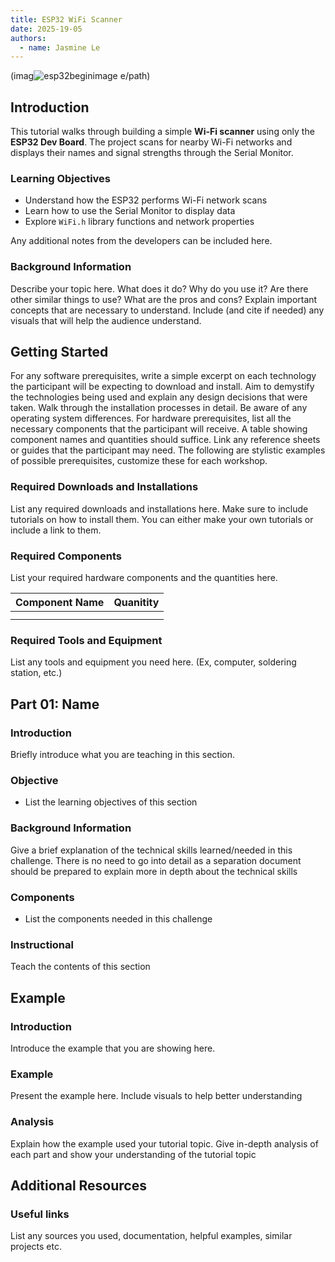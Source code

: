 ```yaml
---
title: ESP32 WiFi Scanner
date: 2025-19-05
authors:
  - name: Jasmine Le
---
```


(imag![esp32beginimage](https://github.com/user-attachments/assets/3c0e92ed-89ed-4ea6-887e-c67e81da1bf5)
e/path)

## Introduction

This tutorial walks through building a simple **Wi-Fi scanner** using only the **ESP32 Dev Board**. 
The project scans for nearby Wi-Fi networks and displays their names and signal strengths through the Serial Monitor. 

### Learning Objectives

- Understand how the ESP32 performs Wi-Fi network scans
- Learn how to use the Serial Monitor to display data
- Explore `WiFi.h` library functions and network properties

Any additional notes from the developers can be included here.

### Background Information

Describe your topic here. What does it do? Why do you use it?
Are there other similar things to use? What are the pros and cons?
Explain important concepts that are necessary to understand.
Include (and cite if needed) any visuals that will help the audience understand.

## Getting Started

For any software prerequisites, write a simple excerpt on each
technology the participant will be expecting to download and install.
Aim to demystify the technologies being used and explain any design
decisions that were taken. Walk through the installation processes
in detail. Be aware of any operating system differences.
For hardware prerequisites, list all the necessary components that
the participant will receive. A table showing component names and
quantities should suffice. Link any reference sheets or guides that
the participant may need.
The following are stylistic examples of possible prerequisites,
customize these for each workshop.

### Required Downloads and Installations

List any required downloads and installations here.
Make sure to include tutorials on how to install them.
You can either make your own tutorials or include a link to them.

### Required Components

List your required hardware components and the quantities here.

| Component Name | Quanitity |
| -------------- | --------- |
|                |           |
|                |           |

### Required Tools and Equipment

List any tools and equipment you need here.
(Ex, computer, soldering station, etc.)

## Part 01: Name

### Introduction

Briefly introduce what  you are teaching in this section.

### Objective

- List the learning objectives of this section

### Background Information

Give a brief explanation of the technical skills learned/needed
in this challenge. There is no need to go into detail as a
separation document should be prepared to explain more in depth
about the technical skills

### Components

- List the components needed in this challenge

### Instructional

Teach the contents of this section

## Example

### Introduction

Introduce the example that you are showing here.

### Example

Present the example here. Include visuals to help better understanding

### Analysis

Explain how the example used your tutorial topic. Give in-depth analysis of each part and show your understanding of the tutorial topic

## Additional Resources

### Useful links

List any sources you used, documentation, helpful examples, similar projects etc.
